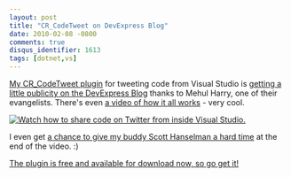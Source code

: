 ```yaml
---
layout: post
title: "CR_CodeTweet on DevExpress Blog"
date: 2010-02-08 -0800
comments: true
disqus_identifier: 1613
tags: [dotnet,vs]
---
```

[My CR\_CodeTweet plugin](http://cr-codetweet.googlecode.com) for
tweeting code from Visual Studio is [getting a little publicity on the
DevExpress
Blog](http://community.devexpress.com/blogs/aspnet/archive/2010/02/08/tweet-your-code-from-visual-studio.aspx)
thanks to Mehul Harry, one of their evangelists. There's even [a video
of how it all works](http://tv.devexpress.com/CRtwitter.movie) - very
cool.

[![Watch how to share code on Twitter from inside Visual
Studio.](http://community.devexpress.com/blogs/aspnet/image_76EEB36E.png "Watch how to share code on Twitter from inside Visual Studio.")](http://tv.devexpress.com/CRtwitter.movie)

I even get [a chance to give my buddy Scott Hanselman a hard
time](/archive/2005/03/22/hanselingo.aspx) at the end of the video. :)

[The plugin is free and available for download now, so go get
it!](http://cr-codetweet.googlecode.com)
